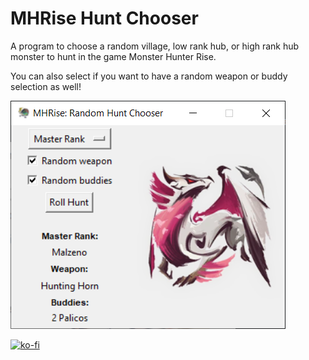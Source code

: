 # MHRise Hunt Chooser
A program to choose a random village, low rank hub, or high rank hub monster to hunt in the game Monster Hunter Rise.

You can also select if you want to have a random weapon or buddy selection as well!

![The program](https://github.com/Vhou-Atroph/MHRise-Hunt-Chooser/blob/main/preview.png?raw=true)

[![ko-fi](https://ko-fi.com/img/githubbutton_sm.svg)](https://ko-fi.com/I2I65IWZG)
